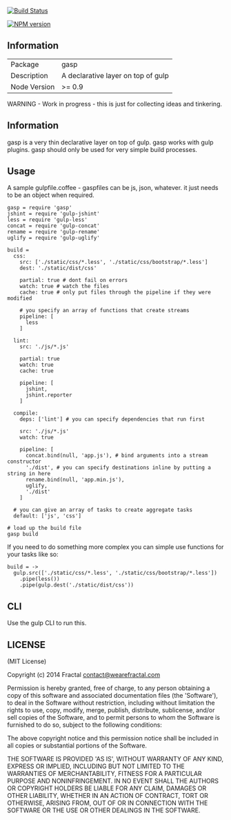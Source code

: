[![Build Status](https://travis-ci.org/wearefractal/gasp.png?branch=master)](https://travis-ci.org/wearefractal/gasp)

[![NPM version](https://badge.fury.io/js/gasp.png)](http://badge.fury.io/js/gasp)

## Information

<table>
<tr> 
<td>Package</td><td>gasp</td>
</tr>
<tr>
<td>Description</td>
<td>A declarative layer on top of gulp</td>
</tr>
<tr>
<td>Node Version</td>
<td>>= 0.9</td>
</tr>
</table>

WARNING - Work in progress - this is just for collecting ideas and tinkering.

## Information

gasp is a very thin declarative layer on top of gulp. gasp works with gulp plugins. gasp should only be used for very simple build processes.

## Usage

A sample gulpfile.coffee - gaspfiles can be js, json, whatever. it just needs to be an object when required.

```coffee-script
gasp = require 'gasp'
jshint = require 'gulp-jshint'
less = require 'gulp-less'
concat = require 'gulp-concat'
rename = require 'gulp-rename'
uglify = require 'gulp-uglify'

build =
  css:
    src: ['./static/css/*.less', './static/css/bootstrap/*.less']
    dest: './static/dist/css'

    partial: true # dont fail on errors
    watch: true # watch the files
    cache: true # only put files through the pipeline if they were modified

    # you specify an array of functions that create streams
    pipeline: [
      less
    ]

  lint:
    src: './js/*.js'

    partial: true
    watch: true
    cache: true

    pipeline: [
      jshint,
      jshint.reporter
    ]

  compile:
    deps: ['lint'] # you can specify dependencies that run first

    src: './js/*.js'
    watch: true

    pipeline: [
      concat.bind(null, 'app.js'), # bind arguments into a stream constructor
      './dist', # you can specify destinations inline by putting a string in here
      rename.bind(null, 'app.min.js'),
      uglify,
      './dist'
    ]

  # you can give an array of tasks to create aggregate tasks
  default: ['js', 'css']

# load up the build file
gasp build
```

If you need to do something more complex you can simple use functions for your tasks like so:

```coffee-script
build = ->
  gulp.src(['./static/css/*.less', './static/css/bootstrap/*.less'])
    .pipe(less())
    .pipe(gulp.dest('./static/dist/css'))
```

## CLI

Use the gulp CLI to run this.

## LICENSE

(MIT License)

Copyright (c) 2014 Fractal <contact@wearefractal.com>

Permission is hereby granted, free of charge, to any person obtaining
a copy of this software and associated documentation files (the
'Software'), to deal in the Software without restriction, including
without limitation the rights to use, copy, modify, merge, publish,
distribute, sublicense, and/or sell copies of the Software, and to
permit persons to whom the Software is furnished to do so, subject to
the following conditions:

The above copyright notice and this permission notice shall be
included in all copies or substantial portions of the Software.

THE SOFTWARE IS PROVIDED 'AS IS', WITHOUT WARRANTY OF ANY KIND,
EXPRESS OR IMPLIED, INCLUDING BUT NOT LIMITED TO THE WARRANTIES OF
MERCHANTABILITY, FITNESS FOR A PARTICULAR PURPOSE AND
NONINFRINGEMENT. IN NO EVENT SHALL THE AUTHORS OR COPYRIGHT HOLDERS BE
LIABLE FOR ANY CLAIM, DAMAGES OR OTHER LIABILITY, WHETHER IN AN ACTION
OF CONTRACT, TORT OR OTHERWISE, ARISING FROM, OUT OF OR IN CONNECTION
WITH THE SOFTWARE OR THE USE OR OTHER DEALINGS IN THE SOFTWARE.
